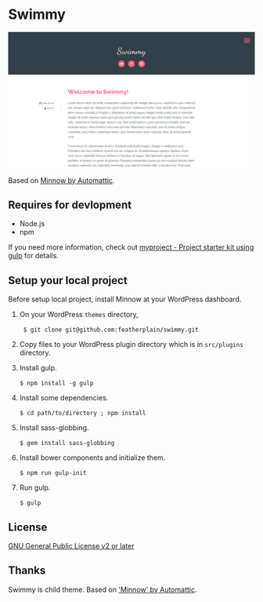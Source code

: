 # Swimmy

![swimmy](https://raw.githubusercontent.com/featherplain/swimmy/gh-pages/dist/img/readme/ssAll.png)

Based on [Minnow by Automattic](https://wordpress.org/themes/minnow).

## Requires for devlopment

* Node.js
* npm

If you need more information, check out [myproject - Project starter kit using gulp](http://github.com/featherplain/myproject) for details.

## Setup your local project

Before setup local project, install Minnow at your WordPress dashboard.

1. On your WordPress `themes` directory,

		$ git clone git@github.com:featherplain/swimmy.git

2. Copy files to your WordPress plugin directory which is in `src/plugins` directory.

3.  Install gulp.

		$ npm install -g gulp

4.  Install some dependencies.

		$ cd path/to/directory ; npm install
	
5.  Install sass-globbing.

		$ gem install sass-globbing

6.  Install bower components and initialize them.

		$ npm run gulp-init

7.  Run gulp.

		$ gulp

## License

[GNU General Public License v2 or later](http://www.gnu.org/licenses/gpl-2.0.html)

## Thanks

Swimmy is child theme. Based on ['Minnow' by Automattic](https://wordpress.org/themes/minnow).
